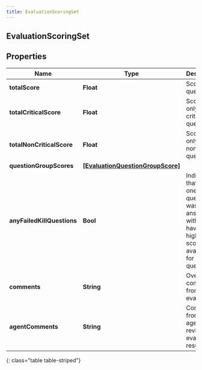 ```yaml
---
title: EvaluationScoringSet
---
```

## EvaluationScoringSet

## Properties

|Name | Type | Description | Notes|
|------------ | ------------- | ------------- | -------------|
| **totalScore** | **Float** | Score of all questions | [optional] |
| **totalCriticalScore** | **Float** | Score of only the critical questions | [optional] |
| **totalNonCriticalScore** | **Float** | Score of only the non-critical questions | [optional] |
| **questionGroupScores** | [**[EvaluationQuestionGroupScore]**](EvaluationQuestionGroupScore.html) |  | [optional] |
| **anyFailedKillQuestions** | **Bool** | Indicates that at least one fatal question was answered without having the highest score available for the question | [optional] |
| **comments** | **String** | Overall comments from the evaluator | [optional] |
| **agentComments** | **String** | Comments from the agent while reviewing evaluation results | [optional] |
{: class="table table-striped"}


